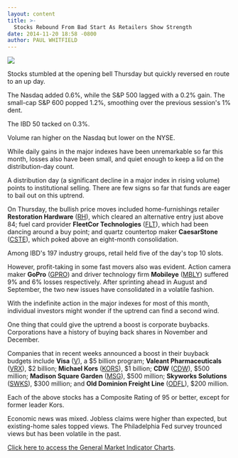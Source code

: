 ```yaml
---
layout: content
title: >-
  Stocks Rebound From Bad Start As Retailers Show Strength
date: 2014-11-20 18:58 -0800
author: PAUL WHITFIELD
---
```






![](https://www.investors.com/wp-content/uploads/ibd-migrated-images/MPv_141121_635520949254110576.png)









Stocks stumbled at the opening bell Thursday but quickly reversed en route to an up day.

  

The Nasdaq added 0.6%, while the S&P 500 lagged with a 0.2% gain. The small-cap S&P 600 popped 1.2%, smoothing over the previous session's 1% dent.

  

The IBD 50 tacked on 0.3%.

  

Volume ran higher on the Nasdaq but lower on the NYSE.

  

While daily gains in the major indexes have been unremarkable so far this month, losses also have been small, and quiet enough to keep a lid on the distribution-day count.

  

A distribution day (a significant decline in a major index in rising volume) points to institutional selling. There are few signs so far that funds are eager to bail out on this uptrend.

  

On Thursday, the bullish price moves included home-furnishings retailer **Restoration Hardware** ([RH](https://research.investors.com/quote.aspx?symbol=RH)), which cleared an alternative entry just above 84; fuel card provider **FleetCor Technologies** ([FLT](https://research.investors.com/quote.aspx?symbol=FLT)), which had been dancing around a buy point; and quartz countertop maker **CaesarStone** ([CSTE](https://research.investors.com/quote.aspx?symbol=CSTE)), which poked above an eight-month consolidation.

  

Among IBD's 197 industry groups, retail held five of the day's top 10 slots.

  

However, profit-taking in some fast movers also was evident. Action camera maker **GoPro** ([GPRO](https://research.investors.com/quote.aspx?symbol=GPRO)) and driver technology firm **Mobileye** ([MBLY](https://research.investors.com/quote.aspx?symbol=MBLY)) suffered 9% and 6% losses respectively. After sprinting ahead in August and September, the two new issues have consolidated in a volatile fashion.

  

With the indefinite action in the major indexes for most of this month, individual investors might wonder if the uptrend can find a second wind.

  

One thing that could give the uptrend a boost is corporate buybacks. Corporations have a history of buying back shares in November and December.

  

Companies that in recent weeks announced a boost in their buyback budgets include **Visa** ([V](https://research.investors.com/quote.aspx?symbol=V)), a $5 billion program; **Valeant Pharmaceuticals** ([VRX](https://research.investors.com/quote.aspx?symbol=VRX)), $2 billion; **Michael Kors** ([KORS](https://research.investors.com/quote.aspx?symbol=KORS)), $1 billion; **CDW** ([CDW](https://research.investors.com/quote.aspx?symbol=CDW)), $500 million; **Madison Square Garden** ([MSG](https://research.investors.com/quote.aspx?symbol=MSG)), $500 million; **Skyworks Solutions** ([SWKS](https://research.investors.com/quote.aspx?symbol=SWKS)), $300 million; and **Old Dominion Freight Line** ([ODFL](https://research.investors.com/quote.aspx?symbol=ODFL)), $200 million.

  

Each of the above stocks has a Composite Rating of 95 or better, except for former leader Kors.

  

Economic news was mixed. Jobless claims were higher than expected, but existing-home sales topped views. The Philadelphia Fed survey trounced views but has been volatile in the past.

  

[Click here to access the General Market Indicator Charts](https://www.investors.com/pdf/GMI_112114.pdf).




